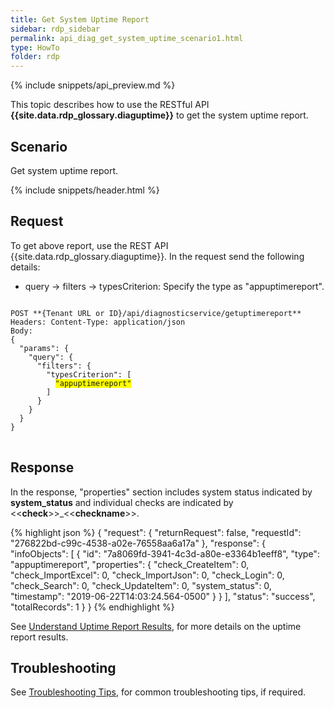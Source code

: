 ```yaml
---
title: Get System Uptime Report
sidebar: rdp_sidebar
permalink: api_diag_get_system_uptime_scenario1.html
type: HowTo
folder: rdp
---
```


{% include snippets/api_preview.md %}

This topic describes how to use the RESTful API **{{site.data.rdp_glossary.diaguptime}}** to get the system uptime report.

## Scenario

Get system uptime report.

{% include snippets/header.html %}

## Request

To get above report, use the REST API {{site.data.rdp_glossary.diaguptime}}. In the request send the following details:

* query -> filters -> typesCriterion: Specify the type as "appuptimereport".

<pre>
<code>
POST **{Tenant URL or ID}/api/diagnosticservice/getuptimereport**
Headers: Content-Type: application/json
Body:
{
  "params": {
    "query": {
      "filters": {
        "typesCriterion": [
          <span style="background-color: #FFFF00">"appuptimereport"</span>
        ]
      }
    }
  }
}
</code>
</pre>

## Response

In the response, "properties" section includes system status indicated by **system_status** and individual checks are indicated by <<**check**>>_<<**checkname**>>.

{% highlight json %}
{
  "request": {
    "returnRequest": false,
    "requestId": "276822bd-c99c-4538-a02e-76558aa6a17a"
  },
  "response": {
    "infoObjects": [
      {
        "id": "7a8069fd-3941-4c3d-a80e-e3364b1eeff8",
        "type": "appuptimereport",
        "properties": {
          "check_CreateItem": 0,
          "check_ImportExcel": 0,
          "check_ImportJson": 0,
          "check_Login": 0,
          "check_Search": 0,
          "check_UpdateItem": 0,
          "system_status": 0,
          "timestamp": "2019-06-22T14:03:24.564-0500"
        }
      }
    ],
    "status": "success",
    "totalRecords": 1
  }
}
{% endhighlight %}

See [Understand Uptime Report Results](api_diag_get_understand_results.html), for more details on the uptime report results.

## Troubleshooting

See [Troubleshooting Tips](api_troubleshooting_tips.html), for common troubleshooting tips, if required.